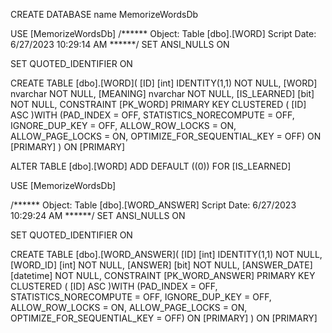 CREATE DATABASE name MemorizeWordsDb


USE [MemorizeWordsDb] 
/****** Object: Table [dbo].[WORD] Script Date: 6/27/2023 10:29:14 AM ******/ SET ANSI_NULLS ON 

SET QUOTED_IDENTIFIER ON 

CREATE TABLE [dbo].[WORD]( [ID] [int] IDENTITY(1,1) NOT NULL, [WORD] nvarchar NOT NULL, [MEANING] nvarchar NOT NULL, [IS_LEARNED] [bit] NOT NULL, CONSTRAINT [PK_WORD] PRIMARY KEY CLUSTERED ( [ID] ASC )WITH (PAD_INDEX = OFF, STATISTICS_NORECOMPUTE = OFF, IGNORE_DUP_KEY = OFF, ALLOW_ROW_LOCKS = ON, ALLOW_PAGE_LOCKS = ON, OPTIMIZE_FOR_SEQUENTIAL_KEY = OFF) ON [PRIMARY] ) ON [PRIMARY] 

ALTER TABLE [dbo].[WORD] ADD DEFAULT ((0)) FOR [IS_LEARNED] 

USE [MemorizeWordsDb] 

/****** Object: Table [dbo].[WORD_ANSWER] Script Date: 6/27/2023 10:29:24 AM ******/ SET ANSI_NULLS ON 

SET QUOTED_IDENTIFIER ON 

CREATE TABLE [dbo].[WORD_ANSWER]( [ID] [int] IDENTITY(1,1) NOT NULL, [WORD_ID] [int] NOT NULL, [ANSWER] [bit] NOT NULL, [ANSWER_DATE] [datetime] NOT NULL, CONSTRAINT [PK_WORD_ANSWER] PRIMARY KEY CLUSTERED ( [ID] ASC )WITH (PAD_INDEX = OFF, STATISTICS_NORECOMPUTE = OFF, IGNORE_DUP_KEY = OFF, ALLOW_ROW_LOCKS = ON, ALLOW_PAGE_LOCKS = ON, OPTIMIZE_FOR_SEQUENTIAL_KEY = OFF) ON [PRIMARY] ) ON [PRIMARY] 
